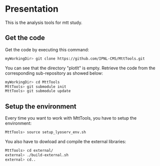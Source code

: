 # Presentation

This is the analysis tools for mtt study.

## Get the code

Get the code by executing this command:

```bash
myWorkingDir> git clone https://github.com/IPNL-CMS/MttTools.git
```

You can see that the directory "plotIt" is empty. Retrieve the code from the corresponding sub-repository as showed below:

```bash
myWorkingDir> cd MttTools
MttTools> git submodule init
MttTools> git submodule update
```

## Setup the environment

Every time you want to work with MttTools, you have to setup the environment: 

```bash
MttTools> source setup_lyoserv_env.sh
```

You also have to dowload and compile the external libraries:

```bash
MttTools> cd external/
external> ./build-external.sh
external> cd..
```
